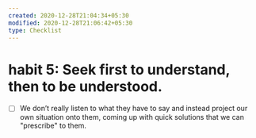 ```yaml
---
created: 2020-12-28T21:04:34+05:30
modified: 2020-12-28T21:06:42+05:30
type: Checklist
---
```


# habit 5: Seek first to understand, then to be understood.

- [ ] We don’t really listen to what they have to say and instead project our own situation onto them, coming up with quick solutions that we can "prescribe" to them.